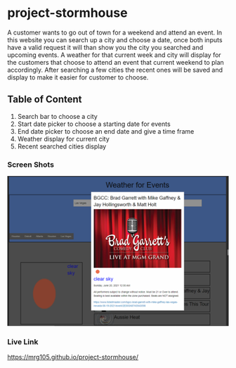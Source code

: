 # project-stormhouse
A customer wants to go out of town for a weekend and attend an event. In this website you can search up a city and choose a date, once both inputs have a valid request it will than show you the city you searched and upcoming events. A weather for that current week and city will display for the customers that choose to attend an event that current weekend to plan accordingly. After searching a few cities the recent ones will be saved and display to make it easier for customer to choose.

## Table of Content
1. Search bar to choose a city
2. Start date picker to choose a starting date for events
3. End date picker to choose an end date and give a time frame
4. Weather display for current city 
5. Recent searched cities display

### Screen Shots
![screenshot](./assets/screenshot.PNG)
### Live Link
https://mrg105.github.io/project-stormhouse/